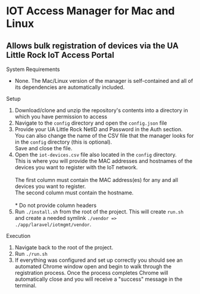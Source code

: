 # IOT Access Manager for Mac and Linux
Allows bulk registration of devices via the UA Little Rock IoT Access Portal
-

System Requirements
- None. The Mac/Linux version of the manager is self-contained and all of its dependencies are automatically included.

Setup
1. Download/clone and unzip the repository's contents into a directory in which you have permission to access
2. Navigate to the <code>config</code> directory and open the <code>config.json</code> file
3. Provide your UA Little Rock NetID and Password in the Auth section.<br>You can also change the name of the CSV file that the manager looks for in the <code>config</code> directory (this is optional).<br>Save and close the file.
4. Open the <code>iot-devices.csv</code> file also located in the <code>config</code> directory.<br>This is where you will provide the MAC addresses and hostnames of the devices you want to register with the IoT network.<br><br>The first column must contain the MAC address(es) for any and all devices you want to register.<br>The second column must contain the hostname.<br><br>* Do not provide column headers
5. Run <code>./install.sh</code> from the root of the project. This will create <code>run.sh</code> and create a needed symlink <code>./vendor => ./app/laravel/iotmgmt/vendor</code>.

Execution
1. Navigate back to the root of the project.
2. Run <code>./run.sh</code>
3. If everything was configured and set up correctly you should see an automated Chrome window open and begin to walk through the registration process. Once the process completes Chrome will automatically close and you will receive a "success" message in the terminal.

